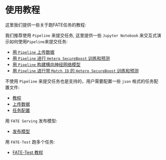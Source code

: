 # 使用教程

这里我们提供一些关于跑FATE任务的教程:

我们推荐使用 `Pipeline` 来提交任务, 这里提供一些 `Jupyter Notebook` 来交互式演示如何使用`Pipeline`来提交任务:
    
- [用 `Pipeline` 上传数据](pipeline/pipeline_tutorial_upload.ipynb)
- [用 `Pipeline` 进行 `Hetero SecureBoost` 训练和预测](pipeline/pipeline_tutorial_hetero_sbt.ipynb)
- [用 `Pipeline` 构建横向神经网络模型](pipeline/pipeline_tutorial_homo_nn.ipynb)
- [用 `Pipeline` 进行带 `Match ID` 的 `Hetero SecureBoost` 训练和预测](pipeline/pipeline_tutorial_match_id.ipynb)

不使用 `Pipeline` 来提交任务也是支持的，用户需要配置一些 `json` 格式的任务配置文件:

- [教程](dsl_conf/dsl_conf_tutorial.md)
- [上传数据](dsl_conf/upload_data_guide.md)
- [任务配置](dsl_conf/dsl_conf_v2_setting_guide.md)

用 `FATE Serving` 发布模型:

- [发布模型](model_publish_with_serving_guide.md)

用 `FATE-Test` 跑多个任务:
    
- [FATE-Test 教程](fate_test_tutorial.md)
